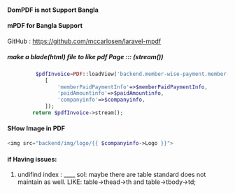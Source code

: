 #### DomPDF is not Support Bangla

#### mPDF for Bangla Support

GitHub : https://github.com/mccarlosen/laravel-mpdf


##### make a blade(html) file to like pdf Page :::  (__stream()__)

```php
         $pdfInvoice=PDF::loadView('backend.member-wise-payment.member-payment-paid-invoice',
            [
                'memberPaidPaymentInfo'=>$memberPaidPaymentInfo,
                'paidAmountinfo'=>$paidAmountinfo,
                'companyinfo'=>$companyinfo,
            ]);
        return $pdfInvoice->stream();
```

#### SHow Image in PDF
```php
<img src="backend/img/logo/{{ $companyinfo->Logo }}">
```



#### if Having issues:
1. undifind index : ____ 
sol: maybe there are table standard does not maintain as well. LIKE: table->thead->th and table->tbody->td;
